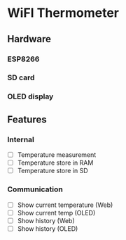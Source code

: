 
# WiFI Thermometer

## Hardware

### ESP8266

### SD card

### OLED display

## Features

### Internal

- [ ] Temperature measurement
- [ ] Temperature store in RAM
- [ ] Temperature store in SD

### Communication

- [ ] Show current temperature (Web)
- [ ] Show current temp (OLED)
- [ ] Show history (Web)
- [ ] Show history (OLED)
